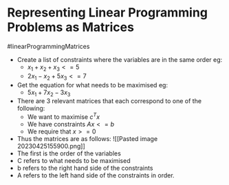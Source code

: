 # Representing Linear Programming Problems as Matrices
#linearProgrammingMatrices
* Create a list of constraints where the variables are in the same order eg: 
	* $x_1 + x_2 + x_3 <= 5$
	* $2x_1 - x_2 + 5x_3 <= 7$
* Get the equation for what needs to be maximised eg: 
	* $5x_1 + 7x_2 - 3x_3$
* There are 3 relevant matrices that each correspond to one of the following:
	* We want to maximise $c^Tx$
	* We have constraints $Ax <= b$
	* We require that $x >= 0$
* Thus the matrices are as follows:
![[Pasted image 20230425155900.png]]
* The first is the order of the variables 
* C refers to what needs to be maximised
* b refers to the right hand side of the constraints
* A refers to the left hand side of the constraints in order.
